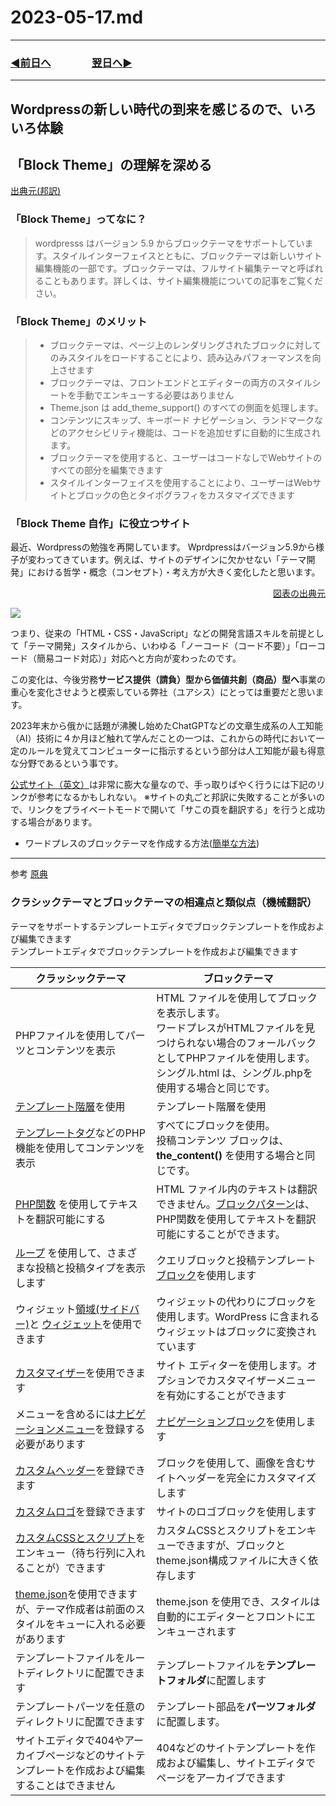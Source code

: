 # 2023-05-17.md

---
### [◀️前日へ](https://github.com/yuasys/chatty-journal/blob/main/2023/05/2023-05-16.md)&emsp;&emsp;&emsp;&emsp;[翌日へ▶️](https://github.com/yuasys/chatty-journal/blob/main/2023/05/2023-05-18.md)
---
## Wordpressの新しい時代の到来を感じるので、いろいろ体験

<h2>「Block Theme」の理解を深める</h2>

<p><a href="https://developer.wordpress.org/themes/block-themes/" target="_blank" rel="noopener"><span data-position="618" data-size="7">出典元(邦訳)</span></a></p>

### 「Block Theme」ってなに？

> wordpresss はバージョン 5.9 からブロックテーマをサポートしています。スタイルインターフェイスとともに、ブロックテーマは新しいサイト編集機能の一部です。ブロックテーマは、フルサイト編集テーマと呼ばれることもあります。詳しくは、サイト編集機能についての記事をご覧ください。

### 「Block Theme」のメリット

> - ブロックテーマは、ページ上のレンダリングされたブロックに対してのみスタイルをロードすることにより、読み込みパフォーマンスを向上させます
> - ブロックテーマは、フロントエンドとエディターの両方のスタイルシートを手動でエンキューする必要はありません
> - Theme.json は add_theme_support() のすべての側面を処理します。
> - コンテンツにスキップ、キーボード ナビゲーション、ランドマークなどのアクセシビリティ機能は、コードを追加せずに自動的に生成されます。
> - ブロックテーマを使用すると、ユーザーはコードなしでWebサイトのすべての部分を編集できます
> - スタイルインターフェイスを使用することにより、ユーザーはWebサイトとブロックの色とタイポグラフィをカスタマイズできます

### 「Block Theme 自作」に役立つサイト
最近、Wordpressの勉強を再開しています。 
Wprdpressはバージョン5.9から様子が変わってきています。例えば、サイトのデザインに欠かせない「テーマ開発」における哲学・概念（コンセプト）・考え方が大きく変化したと思います。

 
 <p style="text-align:right;margin-bottom: 0px;"><a href="https://blogs.itmedia.co.jp/itsolutionjuku/2022/07/post_1038.html" target="_blank" rel="noopener"><span data-position="618" data-size="7">図表の出典元</span></a></p>

![](https://hackmd.io/_uploads/S1OdGPV4n.png)



つまり、従来の「HTML・CSS・JavaScript」などの開発言語スキルを前提として「テーマ開発」スタイルから、いわゆる「ノーコード（コード不要）」「ローコード（簡易コード対応）」対応へと方向が変わったのです。

この変化は、今後労務**サービス提供（請負）型から価値共創（商品）型へ**事業の重心を変化させようと模索している弊社（ユアシス）にとっては重要だと思います。

2023年末から俄かに話題が沸騰し始めたChatGPTなどの文章生成系の人工知能（AI）技術に４か月ほど触れて学んだことの一つは、これからの時代において一定のルールを覚えてコンピューターに指示するという部分は人工知能が最も得意な分野であるという事です。

[公式サイト（英文）](https://developer.wordpress.org/themes/block-themes/#differences-and-similarities-between-classic-themes-and-block-themes)は非常に膨大な量なので、手っ取りばやく行うには下記のリンクが参考になるかもしれない。
※サイトの丸ごと邦訳に失敗することが多いので、リンクをプライベートモードで開いて「サこの頁を翻訳する」を行うと成功する場合があります。

- ワードプレスのブロックテーマを作成する方法([簡単な方法](https://www.elegantthemes.com/blog/wordpress/create-block-theme#:~:text=How%20to%20Create%20a%20WordPress%20Block%20Theme%3F%201,Theme%20Plugin%20...%204%20Manage%20Theme%20Fonts%20))


---
参考 [原典](https://developer.wordpress.org/themes/block-themes/#differences-and-similarities-between-classic-themes-and-block-themes)

### クラシックテーマとブロックテーマの相違点と類似点（機械翻訳）
<section class="layout">
  <div>テーマをサポートするテンプレートエディタでブロックテンプレートを作成および編集できます</div>
  <div>テンプレートエディタでブロックテンプレートを作成および編集できます</div>
</section>



| クラッシックテーマ | ブロックテーマ | 
| -------- | -------- |
|PHPファイルを使用してパーツとコンテンツを表示 |HTML ファイルを使用してブロックを表示します。<br>ワードプレスがHTMLファイルを見つけられない場合のフォールバックとしてPHPファイルを使用します。<br>シングル.html は、シングル.phpを使用する場合と同じです。| 
|<a href="https://developer.wordpress.org/files/2014/10/Screenshot-2019-01-23-00.20.04.png">テンプレート階層</a>を使用|テンプレート階層を使用|
|<a href="https://developer.wordpress.org/themes/basics/template-tags/">テンプレートタグ</a>などのPHP機能を使用してコンテンツを表示|すべてにブロックを使用。<br>投稿コンテンツ ブロックは、<b> the_content() </b>を使用する場合と同じです。|
|<a href="https://developer.wordpress.org/apis/handbook/internationalization/">PHP関数</a> を使用してテキストを翻訳可能にする|HTML ファイル内のテキストは翻訳できません。<a href="https://developer.wordpress.org/block-editor/reference-guides/block-api/block-patterns/">ブロックパターン</a>は、PHP関数を使用してテキストを翻訳可能にすることができます。|
| <a href="https://developer.wordpress.org/themes/basics/the-loop/">ループ</a> を使用して、さまざまな投稿と投稿タイプを表示します|クエリブロックと投稿テンプレート<a href="https://wordpress.org/support/article/query-loop-block/">ブロック</a>を使用します|
|ウィジェット<a href="https://developer.wordpress.org/themes/functionality/sidebars/">領域(サイドバー)</a>と <a href="https://developer.wordpress.org/themes/functionality/widgets/">ウィジェット</a>を使用できます|ウィジェットの代わりにブロックを使用します。WordPress に含まれるウィジェットはブロックに変換されています|
|<a href="https://developer.wordpress.org/themes/customize-api/">カスタマイザー</a>を使用できます|サイト エディターを使用します。オプションでカスタマイザーメニューを有効にすることができます|
|メニューを含めるには<a href="https://developer.wordpress.org/themes/functionality/navigation-menus/">ナビゲーションメニュー</a>を登録する必要があります|<a href="https://wordpress.org/support/article/navigation-block/">ナビゲーションブロック</a>を使用します|
|<a href="https://developer.wordpress.org/themes/functionality/custom-headers/">カスタムヘッダー</a>を登録できます|ブロックを使用して、画像を含むサイトヘッダーを完全にカスタマイズします|
|<a href="https://developer.wordpress.org/themes/functionality/custom-logo/">カスタムロゴ</a>を登録できます|サイトのロゴブロックを使用します|
|<a href="https://developer.wordpress.org/themes/basics/including-css-javascript/">カスタムCSSとスクリプト</a>をエンキュー（待ち行列に入れることが）できます|カスタムCSSとスクリプトをエンキューできますが、ブロックとtheme.json構成ファイルに大きく依存します|
|<a href="https://developer.wordpress.org/themes/advanced-topics/theme-json/">theme.json</a>を使用できますが、テーマ作成者は前面のスタイルをキューに入れる必要があります|theme.json を使用でき、スタイルは自動的にエディターとフロントにエンキューされます|
|テンプレートファイルをルートディレクトリに配置できます|テンプレートファイルを<b>テンプレートフォルダ</b>に配置します|
|テンプレートパーツを任意のディレクトリに配置できます|テンプレート部品を<b>パーツフォルダ</b>に配置します。|
|サイトエディタで404やアーカイブページなどのサイトテンプレートを作成および編集することはできません|404などのサイトテンプレートを作成および編集し、サイトエディタでページをアーカイブできます|

